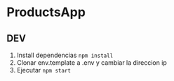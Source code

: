 # ProductsApp

## DEV

1. Install dependencias `npm install`
2. Clonar env.template a .env y cambiar la direccion ip
3. Ejecutar `npm start`